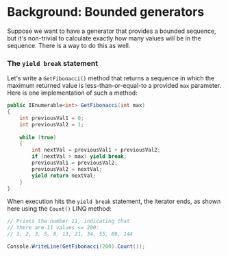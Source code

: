 # Background: Bounded generators

Suppose we want to have a generator that provides a bounded sequence, but it's non-trivial to calculate exactly how many values will be in the sequence. There is a way to do this as well.

### The `yield break` statement
Let's write a `GetFibonacci()` method that returns a sequence in which the maximum returned value is less-than-or-equal-to a provided `max` parameter. Here is one implementation of such a method:

```C#
public IEnumerable<int> GetFibonacci(int max)
{
    int previousVal1 = 0;
    int previousVal2 = 1;
	
	while (true)
	{
		int nextVal = previousVal1 + previousVal2;
		if (nextVal > max) yield break;
		previousVal1 = previousVal2;
		previousVal2 = nextVal;
		yield return nextVal;
	}
}
```

When execution hits the `yield break` statement, the iterator ends, as shown here using the `Count()` LINQ method:

```C#
// Prints the number 11, indicating that
// there are 11 values <= 200:
// 1, 2, 3, 5, 8, 13, 21, 34, 55, 89, 144

Console.WriteLine(GetFibonacci(200).Count());
```